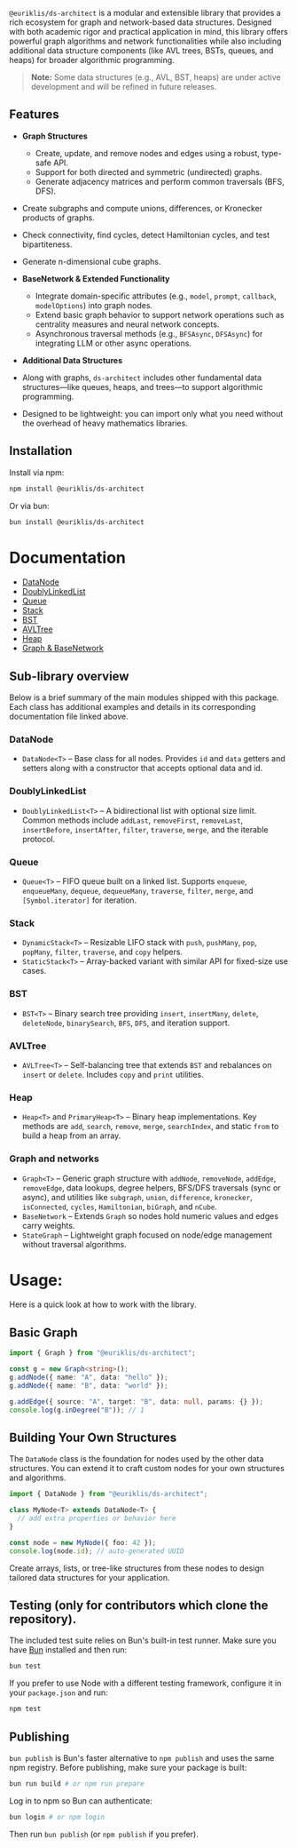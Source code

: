 `@euriklis/ds-architect` is a modular and extensible library that provides a rich ecosystem for graph and network-based data structures. Designed with both academic rigor and practical application in mind, this library offers powerful graph algorithms and network functionalities while also including additional data structure components (like AVL trees, BSTs, queues, and heaps) for broader algorithmic programming.

> **Note:** Some data structures (e.g., AVL, BST, heaps) are under active development and will be refined in future releases.

## Features

- **Graph Structures**

  - Create, update, and remove nodes and edges using a robust, type-safe API.
  - Support for both directed and symmetric (undirected) graphs.
  - Generate adjacency matrices and perform common traversals (BFS, DFS).

- Create subgraphs and compute unions, differences, or Kronecker products of graphs.

- Check connectivity, find cycles, detect Hamiltonian cycles, and test bipartiteness.
- Generate n-dimensional cube graphs.

- **BaseNetwork & Extended Functionality**

  - Integrate domain-specific attributes (e.g., `model`, `prompt`, `callback`, `modelOptions`) into graph nodes.
  - Extend basic graph behavior to support network operations such as centrality measures and neural network concepts.
  - Asynchronous traversal methods (e.g., `BFSAsync`, `DFSAsync`) for integrating LLM or other async operations.

- **Additional Data Structures**
- Along with graphs, `ds-architect` includes other fundamental data structures—like queues, heaps, and trees—to support algorithmic programming.
- Designed to be lightweight: you can import only what you need without the overhead of heavy mathematics libraries.

## Installation

Install via npm:

```bash
npm install @euriklis/ds-architect
```

Or via bun:

```sh
bun install @euriklis/ds-architect
```

# Documentation

- [DataNode](https://github.com/VelislavKarastoychev/euriklis-ds-architect/blob/main/src/DataNode/DOCUMENTATION.md)
- [DoublyLinkedList](https://github.com/VelislavKarastoychev/euriklis-ds-architect/blob/main/src/DoublyLinkedList/DOCUMENTATION.md)
- [Queue](https://github.com/VelislavKarastoychev/euriklis-ds-architect/blob/main/src/Queue/DOCUMENTATION.md)
- [Stack](https://github.com/VelislavKarastoychev/euriklis-ds-architect/blob/main/src/Stack/DOCUMENTATION.md)
- [BST](https://github.com/VelislavKarastoychev/euriklis-ds-architect/blob/main/src/BST/DOCUMENTATION.md)
- [AVLTree](https://github.com/VelislavKarastoychev/euriklis-ds-architect/blob/main/src/AVL/DOCUMENTATION.md)
- [Heap](https://github.com/VelislavKarastoychev/euriklis-ds-architect/blob/main/src/Heap/DOCUMENTATION.md)
- [Graph & BaseNetwork](https://github.com/VelislavKarastoychev/euriklis-ds-architect/blob/main/src/Graph/DOCUMENTATION.md)

## Sub-library overview

Below is a brief summary of the main modules shipped with this package. Each
class has additional examples and details in its corresponding documentation
file linked above.

### DataNode

- `DataNode<T>` – Base class for all nodes. Provides `id` and `data` getters
  and setters along with a constructor that accepts optional data and id.

### DoublyLinkedList

- `DoublyLinkedList<T>` – A bidirectional list with optional size limit.
  Common methods include `addLast`, `removeFirst`, `removeLast`,
  `insertBefore`, `insertAfter`, `filter`, `traverse`, `merge`, and the
  iterable protocol.

### Queue

- `Queue<T>` – FIFO queue built on a linked list. Supports `enqueue`,
  `enqueueMany`, `dequeue`, `dequeueMany`, `traverse`, `filter`, `merge`, and
  `[Symbol.iterator]` for iteration.

### Stack

- `DynamicStack<T>` – Resizable LIFO stack with `push`, `pushMany`, `pop`,
  `popMany`, `filter`, `traverse`, and `copy` helpers.
- `StaticStack<T>` – Array-backed variant with similar API for fixed-size use
  cases.

### BST

- `BST<T>` – Binary search tree providing `insert`, `insertMany`, `delete`,
  `deleteNode`, `binarySearch`, `BFS`, `DFS`, and iteration support.

### AVLTree

- `AVLTree<T>` – Self-balancing tree that extends `BST` and rebalances on
  `insert` or `delete`. Includes `copy` and `print` utilities.

### Heap

- `Heap<T>` and `PrimaryHeap<T>` – Binary heap implementations. Key methods
  are `add`, `search`, `remove`, `merge`, `searchIndex`, and static `from` to
  build a heap from an array.

### Graph and networks

- `Graph<T>` – Generic graph structure with `addNode`, `removeNode`,
  `addEdge`, `removeEdge`, data lookups, degree helpers, BFS/DFS traversals
  (sync or async), and utilities like `subgraph`, `union`, `difference`,
  `kronecker`, `isConnected`, `cycles`, `Hamiltonian`, `biGraph`, and `nCube`.
- `BaseNetwork` – Extends `Graph` so nodes hold numeric values and edges carry
  weights.
- `StateGraph` – Lightweight graph focused on node/edge management without
  traversal algorithms.

# Usage:

Here is a quick look at how to work with the library.

## Basic Graph

```ts
import { Graph } from "@euriklis/ds-architect";

const g = new Graph<string>();
g.addNode({ name: "A", data: "hello" });
g.addNode({ name: "B", data: "world" });

g.addEdge({ source: "A", target: "B", data: null, params: {} });
console.log(g.inDegree("B")); // 1
```

## Building Your Own Structures

The `DataNode` class is the foundation for nodes used by the other data
structures. You can extend it to craft custom nodes for your own
structures and algorithms.

```ts
import { DataNode } from "@euriklis/ds-architect";

class MyNode<T> extends DataNode<T> {
  // add extra properties or behavior here
}

const node = new MyNode({ foo: 42 });
console.log(node.id); // auto-generated UUID
```

Create arrays, lists, or tree-like structures from these nodes to design
tailored data structures for your application.

## Testing (only for contributors which clone the repository).

The included test suite relies on Bun's built-in test runner. Make sure you
have [Bun](https://bun.sh) installed and then run:

```bash
bun test
```

If you prefer to use Node with a different testing framework, configure it in
your `package.json` and run:

```bash
npm test
```

## Publishing

`bun publish` is Bun's faster alternative to `npm publish` and uses the same npm registry. Before publishing, make sure your package is built:

```bash
bun run build # or npm run prepare
```

Log in to npm so Bun can authenticate:

```bash
bun login # or npm login
```

Then run `bun publish` (or `npm publish` if you prefer).
